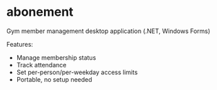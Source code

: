 # abonement
Gym member management desktop application (.NET, Windows Forms)

Features:
* Manage membership status
* Track attendance
* Set per-person/per-weekday access limits
* Portable, no setup needed
